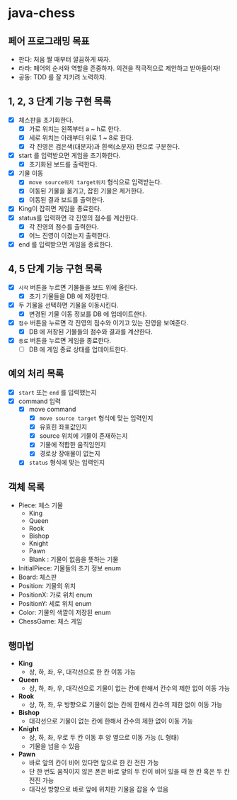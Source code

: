 # java-chess

## 페어 프로그래밍 목표
- 판다: 처음 짤 때부터 깔끔하게 짜자.
- 라라: 페어의 순서와 역할을 존중하자. 의견을 적극적으로 제안하고 받아들이자!
- 공동: TDD 를 잘 지키려 노력하자. 

## 1, 2, 3 단계 기능 구현 목록
- [x] 체스판을 초기화한다.
  - [x] 가로 위치는 왼쪽부터 a ~ h로 한다.
  - [x] 세로 위치는 아래부터 위로 1 ~ 8로 한다.
  - [x] 각 진영은 검은색(대문자)과 흰색(소문자) 편으로 구분한다. 
- [x] start 를 입력받으면 게임을 초기화한다.
  - [x] 초기화된 보드를 출력한다.
- [x] 기물 이동
  - [x] `move source위치 target위치` 형식으로 입력받는다.
  - [x] 이동된 기물을 옮기고, 잡힌 기물은 제거한다.
  - [x] 이동된 결과 보드를 출력한다.
- [x] King이 잡히면 게임을 종료한다. 
- [x] status를 입력하면 각 진영의 점수를 계산한다. 
  - [x] 각 진영의 점수를 출력한다.  
  - [x] 어느 진영이 이겼는지 출력한다.
- [x] end 를 입력받으면 게임을 종료한다.

## 4, 5 단계 기능 구현 목록
- [x] `시작` 버튼을 누르면 기물들을 보드 위에 올린다.
  - [x] 초기 기물들을 DB 에 저장한다.
- [x] 두 기물을 선택하면 기물을 이동시킨다.
  - [x] 변경된 기물 이동 정보를 DB 에 업데이트한다.
- [x] `점수` 버튼을 누르면 각 진영의 점수와 이기고 있는 진영을 보여준다.
  - [x] DB 에 저장된 기물들의 점수와 결과를 계산한다.
- [x] `종료` 버튼을 누르면 게임을 종료한다.
  - [ ] DB 에 게임 종료 상태를 업데이트한다.

## 예외 처리 목록
- [x] `start` 또는 `end` 를 입력했는지
- [x] command 입력
  - [x] move command
    - [x] `move source target` 형식에 맞는 입력인지 
    - [x] 유효힌 좌표값인지
    - [x] source 위치에 기물이 존재하는지
    - [x] 기물에 적합한 움직임인지
    - [x] 경로상 장애물이 없는지
  - [x] `status` 형식에 맞는 입력인지

## 객체 목록
- Piece: 체스 기물
  - King
  - Queen
  - Rook
  - Bishop
  - Knight
  - Pawn 
  - Blank : 기물이 없음을 뜻하는 기물
- InitialPiece: 기물들의 초기 정보 enum
- Board: 체스판 
- Position: 기물의 위치 
- PositionX: 가로 위치 enum 
- PositionY: 세로 위치 enum 
- Color: 기물의 색깔이 저장된 enum 
- ChessGame: 체스 게임

## 행마법
- **King**
  - 상, 하, 좌, 우, 대각선으로 한 칸 이동 가능
- **Queen**
  - 상, 하, 좌, 우, 대각선으로 기물이 없는 칸에 한해서 칸수의 제한 없이 이동 가능
- **Rook**
  - 상, 하, 좌, 우 방향으로 기물이 없는 칸에 한해서 칸수의 제한 없이 이동 가능
- **Bishop**
  - 대각선으로 기물이 없는 칸에 한해서 칸수의 제한 없이 이동 가능
- **Knight**
  - 상, 하, 좌, 우로 두 칸 이동 후 양 옆으로 이동 가능 (L 형태)
  - 기물을 넘을 수 있음
- **Pawn**
  - 바로 앞의 칸이 비어 있다면 앞으로 한 칸 전진 가능
  - 단 한 번도 움직이지 않은 폰은 바로 앞의 두 칸이 비어 있을 때 한 칸 혹은 두 칸 전진 가능
  - 대각선 방향으로 바로 앞에 위치한 기물을 잡을 수 있음